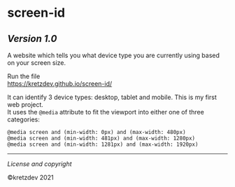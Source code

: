 # screen-id  
*Version 1.0*
---
A website which tells you what device type you are currently using based on your screen size.  


Run the file  
<https://kretzdev.github.io/screen-id/>

It can identify 3 device types: desktop, tablet and mobile.  This is my first web project.  
It uses the `@media` attribute to fit the viewport into either one of three categories:  
```
@media screen and (min-width: 0px) and (max-width: 480px)  
@media screen and (min-width: 481px) and (max-width: 1280px)  
@media screen and (min-width: 1281px) and (max-width: 1920px)
```  
---
*License and copyright*

©kretzdev 2021
